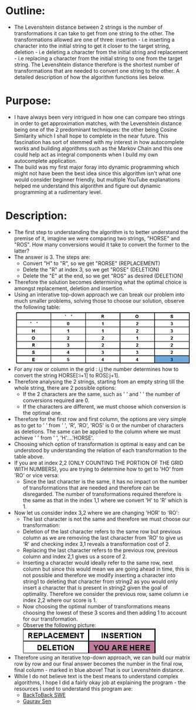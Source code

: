 # Outline:

- The Levenshtein distance between 2 strings is the number of transformations it can take to get from one string to the other. The transformations allowed are one of three: insertion - i.e inserting a character into the initial string to get it closer to the target string, deletion - i.e deleting a character from the initial string and replacement - i.e replacing a character from the initial string to one from the target string. The Levenshtein distance therefore is the shortest number of transformations that are needed to convert one string to the other. A detailed description of how the algorithm functions lies below.

# Purpose:

- I have always been very intrigued in how one can compare two strings in order to get approximation matches, with the Levenshtein distance being one of the 2 predominant techniques: the other being Cosine Similarity which I shall hope to complete in the near future. This fascination has sort of stemmed with my interest in how autocomplete works and building algorithms such as the Markov Chain and this one could help act as integral components when I build my own autocomplete application.
- The build was my first major foray into dynamic programming which might not have been the best idea since this algorithm isn't what one would consider beginner friendly, but multiple YouTube explanations helped me understand this algorithm and figure out dynamic programming at a rudimentary level.

# Description:

- The first step to understanding the algorithm is to better understand the premise of it, imagine we were comparing two strings, "HORSE" and "ROS". How many conversions would it take to convert the former to the latter?
- The answer is 3. The steps are:
    - Convert "H" to "R", so we get "RORSE" (REPLACEMENT)
    - Delete the "R" at index 3, so we get "ROSE" (DELETION)
    - Delete the "E" at the end, so we get "ROS" as desired (DELETION)
- Therefore the solution becomes determining what the optimal choice is amongst replacement, deletion and insertion.
- Using an interative top-down approach we can break our problem into much smaller problems, solving those to choose our solution, observe the following table:
  ![alt text](https://github.com/akashvshroff/Text_Based_Algorithms/blob/master/Levenshtein_Distance/Explanation_Images/example_grid.jpg)
- For any row or column in the grid : i,j the number determines how to convert the string HORSE[:i+1] to ROS[:j+1].
- Therefore analysing the 2 strings, starting from an empty string till the whole string, there are 2 possible options:
    - If the 2 characters are the same, such as ' ' and ' ' the number of conversions required are 0.
    - If the characters are different, we must choose which conversion is the optimal one.
- Therefore for the first row and first column, the options are very simple as to get to ' ' from ' ', 'R', 'RO', 'ROS' is 0 or the number of characters as deletions. The same can be applied to the column where we must achieve ' ' from ' ', 'H'....'HORSE'.
- Choosing which option of transformation is optimal is easy and can be understood by understanding the relation of each transformation to the table above.
- If you are at index 2,2 (ONLY COUNTING THE PORTION OF THE GRID WITH NUMBERS), you are trying to determine how to get to 'HO' from 'RO' or vice versa:
    - Since the last character is the same, it has no impact on the number of transformations that are needed and therefore can be disregarded. The number of transformations required therefore is the same as that in the index 1,1 where we convert 'H' to 'R' which is 1.
- Now let us consider index 3,2 where we are changing 'HOR' to 'RO':
    - The last character is not the same and therefore we must choose our transformation:
    - Deletion of the last character refers to the same row but previous column as we are removing the last character from 'RO' to give us 'R' and checking index 3,1 reveals a transformation cost of 2.
    - Replacing the last character refers to the previous row, previous column and index 2,1 gives us a score of 2.
    - Inserting a character would ideally refer to the same row, next column but since this would mean we are going ahead in time, this is not possible and therefore we modify inserting a character into string1 to deleting that character from string2 as you would only insert a character that is present in string2 given the goal of optimality. Therefore we consider the previous row, same column i.e index 2,2 where our score is 1.
    - Now choosing the optimal number of transformations means choosing the lowest of these 3 scores and then adding 1 to account for our transformation.
    - Observe the following picture:
      ![alt text](https://github.com/akashvshroff/Text_Based_Algorithms/blob/master/Levenshtein_Distance/Explanation_Images/reference_grid.jpg) 
- Therefore using an iterative top-down approach, we can build our matrix row by row and our final answer becomes the number in the final row, final column - marked in blue above! That is our Levenshtein distance.
- While I do not believe text is the best means to understand complex algorithms, I hope I did a fairly okay job at explaining the program - the resources I used to understand this program are:
    - [BackToBack SWE]([https://www.youtube.com/watch?v=MiqoA-yF-0M&t=639s](https://www.youtube.com/watch?v=MiqoA-yF-0M&t=639s))
    - [Gaurav Sen]([https://www.youtube.com/watch?v=XJ6e4BQYJ24&t=637s](https://www.youtube.com/watch?v=XJ6e4BQYJ24&t=637s))
